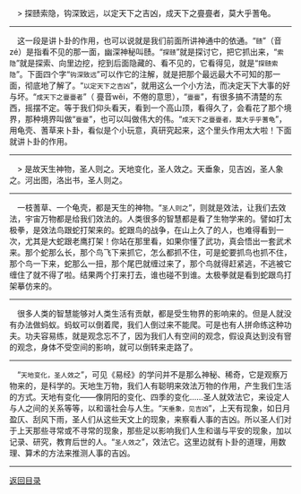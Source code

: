 &emsp;> 探赜索隐，钩深致远，以定天下之吉凶，成天下之亹亹者，莫大乎蓍龟。
___
&emsp;这一段是讲卜卦的作用，也可以说就是我们前面所讲神通中的依通。“``赜``”（音zé）是指看不见的那一面，幽深神秘叫赜。“``探赜``”就是探讨它，把它抓出来，“``索隐``”就是探索、向里边挖，挖到后面隐藏的、看不见的，它看得见，就是“``探赜索隐``”。下面四个字“``钩深致远``”可以作它的注解，就是把那个最远最大不可知的那一面，彻底地了解了。“``以定天下之吉凶``”，就用这么一个小方法，而决定天下大事的好与坏。“``成天下之亹亹者``”（ 亹音wěi，不倦的意思），“``亹亹``”，有很多搞不清楚的东西，摇摆不定。等于我们仰头看天，看到一个高山顶，看得久了，会看花了那个境界，那种境界叫做“``亹亹``”，也可以叫做伟大的伟。“``成天下之亹亹者，莫大乎乎蓍龟``”，用龟壳、蓍草来卜卦，看似是个小玩意，真研究起来，这个里头作用太大啦！下面就讲卜卦的作用。
___
&emsp;> 是故天生神物，圣人则之。天地变化，圣人效之。天垂象，见吉凶，圣人象之。河出图，洛出书，圣人则之。
___
&emsp;一枝蓍草、一个龟壳，都是天生的神物。“``圣人则之``”，则就是效法，让我们去效法，宇宙万物都是给我们效法的。人类很多的智慧都是看了生物学来的。譬如打太极拳，是效法鸟跟蛇打架来的。蛇跟鸟的战争，在山上久了的人，也难得看到一次，尤其是大蛇跟老鹰打架！你站在那里看，如果你懂了武功，真会悟出一套武术来。那个蛇那么长，那个鸟飞下来抓它，怎么都抓不住，可是蛇要抓鸟也抓不住，那个鸟一下来，蛇那么一扭，那个尾巴就缠过来了，那个鸟就得赶紧逃，不逃被它缠住了就不得了啦。结果两个打来打去，谁也碰不到谁。太极拳就是看到蛇跟鸟打架摹仿来的。
___
&emsp;很多人类的智慧能够对人类生活有贡献，都是受生物界的影响来的。但是人就没有办法做蚂蚁。蚂蚁可以倒着爬，我们人倒过来不能爬。可是也有人拼命练这种功夫。功夫容易练，就是观念忘不了，因为我们人有空间的观念，假设真达到没有窨的观念，身体不受空间的影响，就可以倒转来走路了。
___
&emsp;“``天地变化，圣人效之``”，可见《易经》的学问并不是那么神秘、稀奇，它是观察万物来的，是科学的。天地生万物，我们人有聪明来效法万物的作用，产生我们生活的方式。天地有变化——像阴阳的变化、四季的变化……圣人就效法它，来设定人与人之间的关系等等，以和谐社会与人生。“``天垂象，见吉凶``”，上天有现象，如日月盈仄、刮风下雨，圣人们从这些天文上的现象，来察看人事的吉凶。所以圣人们对于上天那些寻常或不寻常的现象，那些足以影响我们人生和谐与平安的现象，加以记录、研究，教育后世的人。“``圣人效之``”，效法它。这里边就有卜卦的道理，用数理、算术的方法来推测人事的吉凶。
___
[返回目录](../../master/README.md#目录)